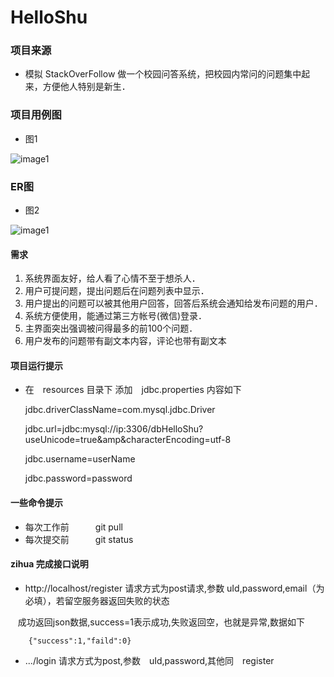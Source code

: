 # HelloShu

### 项目来源
* 模拟 StackOverFollow 做一个校园问答系统，把校园内常问的问题集中起来，方便他人特别是新生．

### 项目用例图
* 图1


![image1](https://github.com/yahaa/HelloShu/raw/master/img/HelloShu.jpeg)



### ER图
* 图2


![image1](https://github.com/yahaa/HelloShu/raw/master/img/ER.jpeg)

#### 需求
1. 系统界面友好，给人看了心情不至于想杀人．
2. 用户可提问题，提出问题后在问题列表中显示．
3. 用户提出的问题可以被其他用户回答，回答后系统会通知给发布问题的用户．
4. 系统方便使用，能通过第三方帐号(微信)登录．
5. 主界面突出强调被问得最多的前100个问题．
6. 用户发布的问题带有副文本内容，评论也带有副文本

#### 项目运行提示
* 在　resources 目录下 添加　jdbc.properties 内容如下


    jdbc.driverClassName=com.mysql.jdbc.Driver
    
    jdbc.url=jdbc:mysql://ip:3306/dbHelloShu?useUnicode=true&amp&characterEncoding=utf-8
    
    jdbc.username=userName
    
    jdbc.password=password



#### 一些命令提示
* 每次工作前　　　git pull
* 每次提交前　　　git status

#### zihua 完成接口说明
* http://localhost/register 请求方式为post请求,参数 uId,password,email（为必填），若留空服务器返回失败的状态

    成功返回json数据,success=1表示成功,失败返回空，也就是异常,数据如下
    
        {"success":1,"faild":0}
    
* .../login 请求方式为post,参数　uId,password,其他同　register






